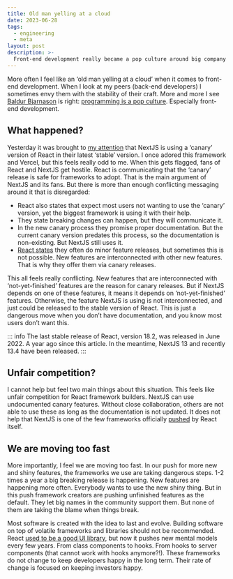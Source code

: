 ```yaml
---
title: Old man yelling at a cloud
date: 2023-06-28
tags:
  - engineering
  - meta
layout: post
description: >-
  Front-end development really became a pop culture around big company frameworks. It has become an investor-focused industry.
---
```


More often I feel like an ‘old man yelling at a cloud’ when it comes to front-end development. When I look at my peers (back-end developers) I sometimes envy them with the stability of their craft. More and more I see [Baldur Bjarnason](https://toot.cafe/@baldur) is right: [programming is a pop culture](https://www.baldurbjarnason.com/2022/programming-is-a-pop-culture/). Especially front-end development.

## What happened?

Yesterday it was brought to [my attention](https://fediverse.zachleat.com/@zachleat/110616530236633373) that NextJS is using a ‘canary’ version of React in their latest ‘stable’ version. I once adored this framework and Vercel, but this feels really odd to me. When this gets flagged, fans of React and NextJS get hostile. React is communicating that the ‘canary’ release is safe for frameworks to adopt. That is the main argument of NextJS and its fans. But there is more than enough conflicting messaging around it that is disregarded:

- React also states that expect most users not wanting to use the ‘canary’ version, yet the biggest framework is using it with their help.
- They state breaking changes can happen, but they will communicate it.
- In the new canary process they promise proper documentation. But the current canary version predates this process, so the documentation is non-existing. But NextJS still uses it.
- [React states](https://react.dev/blog/2023/05/03/react-canaries) they often do minor feature releases, but sometimes this is not possible. New features are interconnected with other new features. That is why they offer them via canary releases.

This all feels really conflicting. New features that are interconnected with ‘not-yet-finished’ features are the reason for canary releases. But if NextJS depends on one of these features, it means it depends on ‘not-yet-finished’ features. Otherwise, the feature NextJS is using is not interconnected, and just could be released to the stable version of React. This is just a dangerous move when you don’t have documentation, and you know most users don’t want this.

::: info
The last stable release of React, version 18.2, was released in June 2022. A year ago since this article. In the meantime, NextJS 13 and recently 13.4 have been released.
:::

## Unfair competition?

I cannot help but feel two main things about this situation. This feels like unfair competition for React framework builders. NextJS can use undocumented canary features. Without close collaboration, others are not able to use these as long as the documentation is not updated. It does not help that NextJS is one of the few frameworks officially [pushed](https://react.dev/learn/start-a-new-react-project) by React itself.

## We are moving too fast

More importantly, I feel we are moving too fast. In our push for more new and shiny features, the frameworks we use are taking dangerous steps. 1-2 times a year a big breaking release is happening. New features are happening more often. Everybody wants to use the new shiny thing. But in this push framework creators are pushing unfinished features as the default. They let big names in the community support them. But none of them are taking the blame when things break.

Most software is created with the idea to last and evolve. Building software on top of volatile frameworks and libraries should not be recommended. React [used to be a good UI library](https://marmelab.com/blog/2023/06/05/react-angularjs-moment.html), but now it pushes new mental models every few years. From class components to hooks. From hooks to server components (that cannot work with hooks anymore?!). These frameworks do not change to keep developers happy in the long term. Their rate of change is focused on keeping investors happy.
